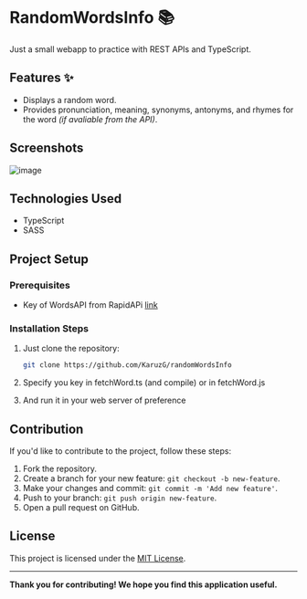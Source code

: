 # RandomWordsInfo 📚

Just a small webapp to practice with REST APIs and TypeScript.

## Features ✨

- Displays a random word.
- Provides pronunciation, meaning, synonyms, antonyms, and rhymes for the word _(if avaliable from the API)_.

## Screenshots

![image](https://github.com/KaruzG/randomWordsInfo/assets/95084763/45661a10-a150-4d02-9069-41370922aaaa)


## Technologies Used

- TypeScript
- SASS

## Project Setup

### Prerequisites

- Key of WordsAPI from RapidAPi [link](https://rapidapi.com/dpventures/api/wordsapi/)

### Installation Steps

1. Just clone the repository:

   ```bash
   git clone https://github.com/KaruzG/randomWordsInfo
   ```
2. Specify you key in fetchWord.ts (and compile) or in fetchWord.js

3. And run it in your web server of preference


## Contribution

If you'd like to contribute to the project, follow these steps:

1. Fork the repository.
2. Create a branch for your new feature: `git checkout -b new-feature`.
3. Make your changes and commit: `git commit -m 'Add new feature'`.
4. Push to your branch: `git push origin new-feature`.
5. Open a pull request on GitHub.

## License

This project is licensed under the [MIT License](LICENSE).

---

**Thank you for contributing! We hope you find this application useful.**
